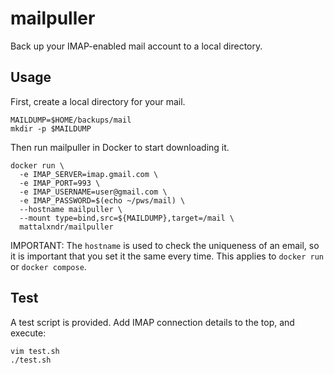 # mailpuller

Back up your IMAP-enabled mail account to a local directory.

## Usage

First, create a local directory for your mail.

```shell
MAILDUMP=$HOME/backups/mail
mkdir -p $MAILDUMP
```

Then run mailpuller in Docker to start downloading it.

```shell
docker run \
  -e IMAP_SERVER=imap.gmail.com \
  -e IMAP_PORT=993 \
  -e IMAP_USERNAME=user@gmail.com \
  -e IMAP_PASSWORD=$(echo ~/pws/mail) \
  --hostname mailpuller \
  --mount type=bind,src=${MAILDUMP},target=/mail \
  mattalxndr/mailpuller
```

IMPORTANT: The `hostname` is used to check the uniqueness of an email, so it is important that you set it the same every time. This applies to `docker run` or `docker compose`.

## Test

A test script is provided. Add IMAP connection details to the top, and execute:

```shell
vim test.sh
./test.sh
```
